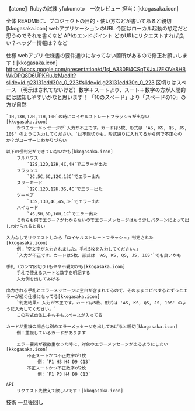 【atone】Rubyの試練   yfukumoto　一次レビュー
担当：[kkogasaka.icon]

全体
	READMEに、プロジェクトの目的・使い方などが書いてあると親切[kkogasaka.icon]
		webアプリケーションのURL
			今回はローカル起動の想定だと思うのでそれを書くなど
		APIのエンドポイント
			どのURIにリクエストすれば良い？ヘッダー情報は？など

仕様
	webアプリ
 	仕様書の要件通りになってない箇所があるので修正お願いします！[kkogasaka.icon]
 		https://docs.google.com/presentation/d/1sj_A330Ei4CSqTKJxJ7EKiVe8HBWkDPQ8D6UPKHuJzM/edit?slide=id.g23131edd30c_0_223#slide=id.g23131edd30c_0_223
 		区切りはスペース
 		（明示はされてないけど）数字＋スートより、スート＋数字の方が人間的には認知しやすいかなと思います！
 			「10のスペード」より「スペードの10」の方が自然

 	`1H,13H,12H,11H,10H`の時にロイヤルストレートフラッシュが出ない[kkogasaka.icon]
 		かつエラーメッセージが`入力が不正です。カードは5枚、形式は 'AS, KS, QS, JS, 10S' のように入力してください。`は不親切かも。形式通りに入れてるから何で不正なのか？がユーザーにわかりづらい

 	以下の役判定ができていないかも[kkogasaka.icon]
 		フルハウス
 			`12S,12D,12H,4C,4H`でエラーが出た
 		フラッシュ
 			`2C,5C,6C,12C,13C`でエラー出た
 		スリーカード
 			`12C,12D,12H,3S,4C`でエラー出た
 		ツーペア
 			`13S,13D,4C,4S,3H`でエラー出た
 		ハイカード
 			`4S,5H,8D,10H,1C`でエラー出た
 		これらも何でエラー？がわからないのでエラーメッセージはもう少しパターンによって出しわけられると良い

 	入力なしでリクエストしたら「ロイヤルストレートフラッシュ」判定された[kkogasaka.icon]
 		例：「空文字が入力されました。手札5枚を入力してください。」
 		`入力が不正です。カードは5枚、形式は 'AS, KS, QS, JS, 10S'`でも良いかも

 	手札 (カンマ区切り)もやや不親切かも[kkogasaka.icon]
 		手札で使えるスートと数字を明記する
 		入力例を出してあげる

 	出力される手札とエラーメッセージに空白が含まれてるので、そのままコピペするとずっとエラーが続く仕様になってる[kkogasaka.icon]
 		`判定結果: 入力が不正です。カードは5枚、形式は 'AS, KS, QS, JS, 10S' のように入力してください。`
 		この形式自体にそもそもスペースが入ってる

 	カードが重複の場合は別のエラーメッセージを出してあげると親切[kkogasaka.icon]
 		例：重複しているカードがあります

		エラー要素が複数重なった時に、対象のエラーメッセージが出るようにしたい[kkogasaka.icon]
			不正スートかつ不正数字が1枚
				例：`P1 H3 H4 D9 C13`
			不正スートかつ不正数字が2枚
				例：`P1 P3 H4 D9 C13`

	API
		リクエスト先教えて欲しいです！[kkogasaka.icon]

技術
	一旦後回し
